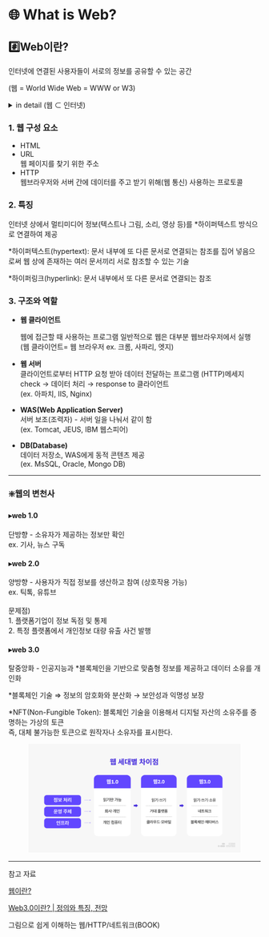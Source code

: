 # 🌐 What is Web?

## #️⃣Web이란?&#x20;

인터넷에 연결된 사용자들이 서로의 정보를 공유할 수 있는 공간&#x20;

(웹 = World Wide Web = WWW or W3)

<details>

<summary>in detail (웹 ⊂ 인터넷)</summary>

* 웹: 연결된 컴퓨터끼리 쉽게 정보 공유(시스템)

<!---->

* 인터넷: 컴퓨터-컴퓨터 실제로 연결하여 통신할 수 있는 '인프라'

</details>

### 1. 웹 구성 요소

* HTML&#x20;
* URL \
  웹 페이지를 찾기 위한 주소
* HTTP\
  웹브라우저와 서버 간에 데이터를 주고 받기 위해(웹 통신) 사용하는 프로토콜

### 2. 특징

인터넷 상에서 멀티미디어 정보(텍스트나 그림, 소리, 영상 등)를 \*하이퍼텍스트 방식으로 연결하여 제공

\*하이퍼텍스트(hypertext): 문서 내부에 또 다른 문서로 연결되는 참조를 집어 넣음으로써 웹 상에 존재하는 여러 문서끼리 서로 참조할 수 있는 기술

\*하이퍼링크(hyperlink): 문서 내부에서 또 다른 문서로 연결되는 참조

### 3. 구조와 역할&#x20;

*   **웹 클라이언트**&#x20;

    웹에 접근할 때 사용하는 프로그램 일반적으로 웹은 대부분 웹브라우저에서 실행 \
    (웹 클라이언트= 웹 브라우저 ex. 크롬, 사파리, 엣지)
* **웹 서버** \
  클라이언트로부터 HTTP 요청 받아 데이터 전달하는 프로그램 (HTTP)메세지 check → 데이터 처리 → response to 클라이언트 \
  (ex. 아파치, IIS, Nginx)
* **WAS(Web Application Server)** \
  서버 보조(조력자) - 서버 일을 나눠서 같이 함 \
  (ex. Tomcat, JEUS, IBM 웹스피어)
* **DB(Database)** \
  데이터 저장소, WAS에게 동적 콘텐츠 제공 \
  (ex. MsSQL, Oracle, Mongo DB)

***

### ❇️웹의 변천사&#x20;

#### ▸web 1.0&#x20;

단방향 - 소유자가 제공하는 정보만 확인\
ex. 기사, 뉴스 구독

#### ▸web 2.0&#x20;

양방향 - 사용자가 직접 정보를 생산하고 참여 (상호작용  가능)\
ex. 틱톡, 유튜브\
\
문제점) \
1\. 플랫폼기업이 정보 독점 및 통제\
2\. 특정 플랫폼에서 개인정보 대량 유출 사건 발행

#### ▸web 3.0&#x20;

탈중앙화 - 인공지능과 \*블록체인을 기반으로 맞춤형 정보를 제공하고 데이터 소유를 개인화

\*블록체인 기술 ⇒ 정보의 암호화와 분산화 → 보안성과 익명성 보장

\*NFT(Non-Fungible Token): 블록체인 기술을 이용해서 디지털 자산의 소유주를 증명하는 가상의 토큰\
즉, 대체 불가능한 토큰으로 원작자나 소유자를 표시한다.

<figure><img src="../.gitbook/assets/image (3) (1).png" alt="" width="563"><figcaption></figcaption></figure>

***

참고 자료

[웹이란?](https://www.tcpschool.com/webbasic/www#google\_vignette)

[Web3.0이란? | 정의와 특징, 전망](https://www.codestates.com/blog/content/web3-0%EC%9D%B4%EB%9E%80-%EC%A0%95%EC%9D%98%EC%99%80-%ED%8A%B9%EC%A7%95-%EC%A0%84%EB%A7%9D)

그림으로 쉽게 이해하는 웹/HTTP/네트워크(BOOK)
